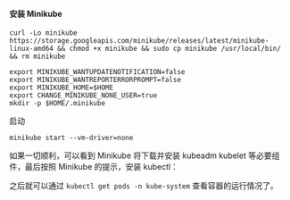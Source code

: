#### 安装 Minikube

```
curl -Lo minikube https://storage.googleapis.com/minikube/releases/latest/minikube-linux-amd64 && chmod +x minikube && sudo cp minikube /usr/local/bin/ && rm minikube

export MINIKUBE_WANTUPDATENOTIFICATION=false
export MINIKUBE_WANTREPORTERRORPROMPT=false
export MINIKUBE_HOME=$HOME
export CHANGE_MINIKUBE_NONE_USER=true
mkdir -p $HOME/.minikube
```

 启动

```
minikube start --vm-driver=none
```

如果一切顺利，可以看到 Minikube 将下载并安装 kubeadm kubelet 等必要组件，最后按照 Minikube 的提示，安装 kubectl：



之后就可以通过 `kubectl get pods -n kube-system` 查看容器的运行情况了。